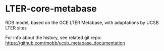# LTER-core-metabase
RDB model, based on the GCE LTER Metabase, with adaptations by UCSB LTER sites


For info about the history, see related git repo:
https://github.com/mobb/ucsb_metabase_documentation
